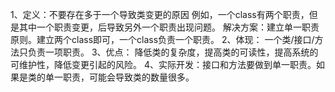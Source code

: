 1、定义：不要存在多于一个导致类变更的原因
例如，一个class有两个职责，但是其中一个职责变更，后导致另外一个职责出现问题。
解决方案：建立单一职责原则。建立两个class即可，一个class负责一个职责。
2、体现：
一个类/接口/方法只负责一项职责。
3、优点：
降低类的复杂度，提高类的可读性，提高系统的可维护性，降低变更引起的风险。
4、实际开发：接口和方法要做到单一职责。如果是类的单一职责，可能会导致类的数量很多。